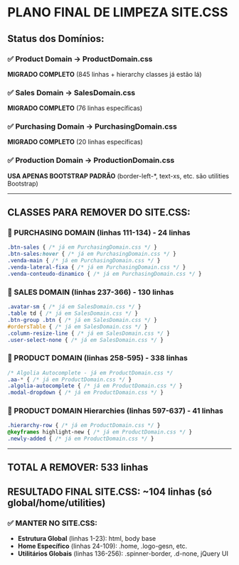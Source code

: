 # PLANO FINAL DE LIMPEZA SITE.CSS

## Status dos Domínios:

### ✅ Product Domain → ProductDomain.css 
**MIGRADO COMPLETO** (845 linhas + hierarchy classes já estão lá)

### ✅ Sales Domain → SalesDomain.css
**MIGRADO COMPLETO** (76 linhas específicas)

### ✅ Purchasing Domain → PurchasingDomain.css  
**MIGRADO COMPLETO** (20 linhas específicas)

### ✅ Production Domain → ProductionDomain.css
**USA APENAS BOOTSTRAP PADRÃO** (border-left-*, text-xs, etc. são utilities Bootstrap)

---

## CLASSES PARA REMOVER DO SITE.CSS:

### 🔴 PURCHASING DOMAIN (linhas 111-134) - 24 linhas
```css
.btn-sales { /* já em PurchasingDomain.css */ }
.btn-sales:hover { /* já em PurchasingDomain.css */ }
.venda-main { /* já em PurchasingDomain.css */ }
.venda-lateral-fixa { /* já em PurchasingDomain.css */ }
.venda-conteudo-dinamico { /* já em PurchasingDomain.css */ }
```

### 🔴 SALES DOMAIN (linhas 237-366) - 130 linhas
```css
.avatar-sm { /* já em SalesDomain.css */ }
.table td { /* já em SalesDomain.css */ }
.btn-group .btn { /* já em SalesDomain.css */ }
#ordersTable { /* já em SalesDomain.css */ }
.column-resize-line { /* já em SalesDomain.css */ }
.user-select-none { /* já em SalesDomain.css */ }
```

### 🔴 PRODUCT DOMAIN (linhas 258-595) - 338 linhas  
```css
/* Algolia Autocomplete - já em ProductDomain.css */
.aa-* { /* já em ProductDomain.css */ }
.algolia-autocomplete { /* já em ProductDomain.css */ }
.modal-dropdown { /* já em ProductDomain.css */ }
```

### 🔴 PRODUCT DOMAIN Hierarchies (linhas 597-637) - 41 linhas
```css
.hierarchy-row { /* já em ProductDomain.css */ }
@keyframes highlight-new { /* já em ProductDomain.css */ }
.newly-added { /* já em ProductDomain.css */ }
```

---

## TOTAL A REMOVER: 533 linhas

## RESULTADO FINAL SITE.CSS: ~104 linhas (só global/home/utilities)

### ✅ MANTER NO SITE.CSS:
- **Estrutura Global** (linhas 1-23): html, body base
- **Home Específico** (linhas 24-109): .home, .logo-gesn, etc.  
- **Utilitários Globais** (linhas 136-256): .spinner-border, .d-none, jQuery UI